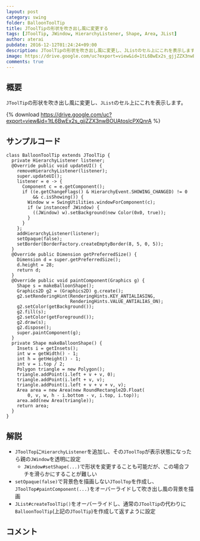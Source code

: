 ```yaml
---
layout: post
category: swing
folder: BalloonToolTip
title: JToolTipの形状を吹き出し風に変更する
tags: [JToolTip, JWindow, HierarchyListener, Shape, Area, JList]
author: aterai
pubdate: 2016-12-12T01:24:24+09:00
description: JToolTipの形状を吹き出し風に変更し、JListのセル上にこれを表示します。
image: https://drive.google.com/uc?export=view&id=1tL6BwEx2s_gjjZZX3nwBOUAtoslcPXQnrA
comments: true
---
```

## 概要
`JToolTip`の形状を吹き出し風に変更し、`JList`のセル上にこれを表示します。

{% download https://drive.google.com/uc?export=view&id=1tL6BwEx2s_gjjZZX3nwBOUAtoslcPXQnrA %}

## サンプルコード
<pre class="prettyprint"><code>class BalloonToolTip extends JToolTip {
  private HierarchyListener listener;
  @Override public void updateUI() {
    removeHierarchyListener(listener);
    super.updateUI();
    listener = e -&gt; {
      Component c = e.getComponent();
      if ((e.getChangeFlags() &amp; HierarchyEvent.SHOWING_CHANGED) != 0
          &amp;&amp; c.isShowing()) {
        Window w = SwingUtilities.windowForComponent(c);
        if (w instanceof JWindow) {
          ((JWindow) w).setBackground(new Color(0x0, true));
        }
      }
    };
    addHierarchyListener(listener);
    setOpaque(false);
    setBorder(BorderFactory.createEmptyBorder(8, 5, 0, 5));
  }
  @Override public Dimension getPreferredSize() {
    Dimension d = super.getPreferredSize();
    d.height = 28;
    return d;
  }
  @Override public void paintComponent(Graphics g) {
    Shape s = makeBalloonShape();
    Graphics2D g2 = (Graphics2D) g.create();
    g2.setRenderingHint(RenderingHints.KEY_ANTIALIASING,
                        RenderingHints.VALUE_ANTIALIAS_ON);
    g2.setColor(getBackground());
    g2.fill(s);
    g2.setColor(getForeground());
    g2.draw(s);
    g2.dispose();
    super.paintComponent(g);
  }
  private Shape makeBalloonShape() {
    Insets i = getInsets();
    int w = getWidth() - 1;
    int h = getHeight() - 1;
    int v = i.top / 2;
    Polygon triangle = new Polygon();
    triangle.addPoint(i.left + v + v, 0);
    triangle.addPoint(i.left + v, v);
    triangle.addPoint(i.left + v + v + v, v);
    Area area = new Area(new RoundRectangle2D.Float(
        0, v, w, h - i.bottom - v, i.top, i.top));
    area.add(new Area(triangle));
    return area;
  }
}
</code></pre>

## 解説
- `JToolTop`に`HierarchyListener`を追加し、その`JToolTop`が表示状態になったら親の`JWindow`を透明に設定
    - `JWindow#setShape(...)`で形状を変更することも可能だが、この場合フチを滑らかにすることが難しい
- `setOpaque(false)`で背景色を描画しない`JToolTop`を作成し、`JToolTop#paintComponent(...)`をオーバーライドして吹き出し風の背景を描画
- `JList#createToolTip()`をオーバーライドし、通常の`JToolTip`の代わりに`BalloonToolTip`(上記の`JToolTip`)を作成して返すように設定

<!-- dummy comment line for breaking list -->

## コメント
